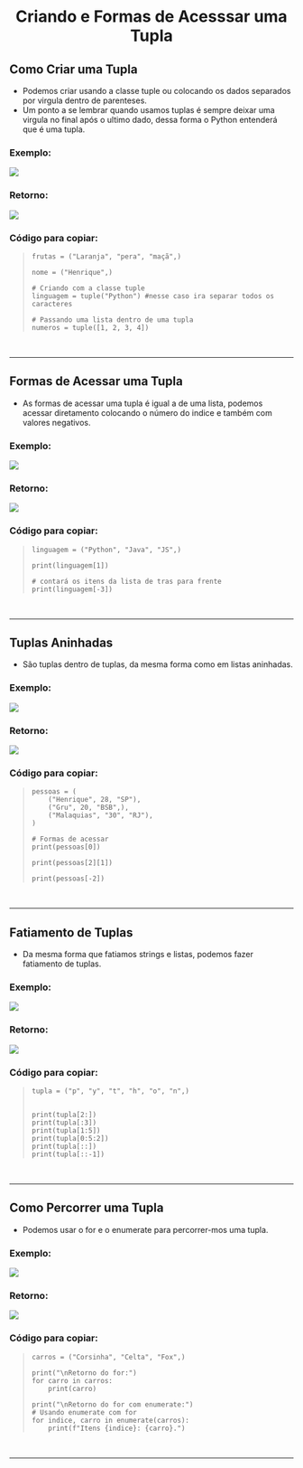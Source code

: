 <h1 align="center">Criando e Formas de Acesssar uma Tupla</h1>
<!-- criando uma tupla -->
<h2>Como Criar uma Tupla</h2>

  - Podemos criar usando a classe tuple ou colocando os dados separados por virgula dentro de parenteses.
  - Um ponto a se lembrar quando usamos tuplas é sempre deixar uma virgula no final após o ultimo dado, dessa forma o Python entenderá que é uma tupla.

  <h3>Exemplo:</h3>
  <img src="img/1-criando-tupla.png">

  <h3>Retorno:</h3>
  <img src="img/1.1-criando-tupla.png">

  <h3>Código para copiar:</h3>
  <blockquote>

    frutas = ("Laranja", "pera", "maçã",)

    nome = ("Henrique",)

    # Criando com a classe tuple
    linguagem = tuple("Python") #nesse caso ira separar todos os caracteres

    # Passando uma lista dentro de uma tupla
    numeros = tuple([1, 2, 3, 4])
  
  </blockquote>
  <br>

___
<!-- acessando uma tupla -->
<h2>Formas de Acessar uma Tupla</h2>

  - As formas de acessar uma tupla é igual a de uma lista, podemos acessar diretamento colocando o número do indice e também com valores negativos.

  <h3>Exemplo:</h3>
  <img src="img/2-acessando-tupla.png">

  <h3>Retorno:</h3>
  <img src="img/2.2-acessando-tupla.png">

  <h3>Código para copiar:</h3>
  <blockquote>

    linguagem = ("Python", "Java", "JS",)

    print(linguagem[1])

    # contará os itens da lista de tras para frente
    print(linguagem[-3])
  
  </blockquote>
  <br>

___
<!-- tuplas aninhadas -->
<h2>Tuplas Aninhadas</h2>

  - São tuplas dentro de tuplas, da mesma forma como em listas aninhadas.

  <h3>Exemplo:</h3>
  <img src="img/3-tuplas-aninhadas.png">

  <h3>Retorno:</h3>
  <img src="img/3.3-tuplas-aninhadas.png">

  <h3>Código para copiar:</h3>
  <blockquote>
  
    pessoas = (
        ("Henrique", 28, "SP"),
        ("Gru", 20, "BSB",),
        ("Malaquias", "30", "RJ"),
    )

    # Formas de acessar
    print(pessoas[0])

    print(pessoas[2][1])

    print(pessoas[-2])

  </blockquote>
  <br>

___
<!-- fatiamento -->
<h2>Fatiamento de Tuplas</h2>

  - Da mesma forma que fatiamos strings e listas, podemos fazer fatiamento de tuplas.

  <h3>Exemplo:</h3>
  <img src="img/4-tuplas-aninhadas.png">

  <h3>Retorno:</h3>
  <img src="img/4.4-tuplas-aninhadas.png">

  <h3>Código para copiar:</h3>
  <blockquote>
  
    tupla = ("p", "y", "t", "h", "o", "n",)


    print(tupla[2:])
    print(tupla[:3])
    print(tupla[1:5])
    print(tupla[0:5:2])
    print(tupla[::])
    print(tupla[::-1])

  </blockquote>
  <br>

___
<!-- percorrendo uma tupla com for e enumerate -->
<h2>Como Percorrer uma Tupla</h2>

  - Podemos usar o for e o enumerate para percorrer-mos uma tupla.

  <h3>Exemplo:</h3>
  <img src="img/5-percorrendo-tuplas.png">

  <h3>Retorno:</h3>
  <img src="img/5.5-percorrendo-tuplas.png">

  <h3>Código para copiar:</h3>
  <blockquote>
  
    carros = ("Corsinha", "Celta", "Fox",)

    print("\nRetorno do for:")
    for carro in carros:
        print(carro)

    print("\nRetorno do for com enumerate:")
    # Usando enumerate com for
    for indice, carro in enumerate(carros):
        print(f"Itens {indice}: {carro}.")

  </blockquote>
  <br>

___
